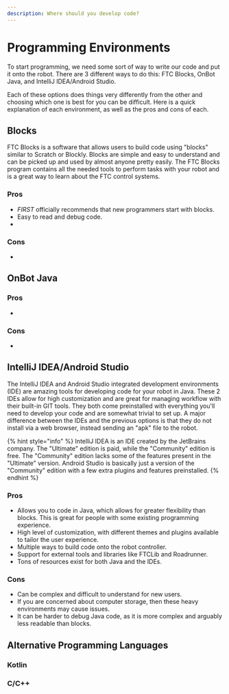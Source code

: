 ```yaml
---
description: Where should you develop code?
---
```


# Programming Environments

To start programming, we need some sort of way to write our code and put it onto the robot. There are 3 different ways to do this: FTC Blocks, OnBot Java, and IntelliJ IDEA/Android Studio.

Each of these options does things very differently from the other and choosing which one is best for you can be difficult. Here is a quick explanation of each environment, as well as the pros and cons of each.

## Blocks

FTC Blocks is a software that allows users to build code using "blocks" similar to Scratch or Blockly. Blocks are simple and easy to understand and can be picked up and used by almost anyone pretty easily. The FTC Blocks program contains all the needed tools to perform tasks with your robot and is a great way to learn about the FTC control systems.&#x20;

### Pros

* _FIRST_ officially recommends that new programmers start with blocks.
* Easy to read and debug code.
*

### Cons

*

## OnBot Java



### Pros

* &#x20;

### Cons

*

##

## IntelliJ IDEA/Android Studio

The IntelliJ IDEA and Android Studio integrated development environments (IDE) are amazing tools for developing code for your robot in Java. These 2 IDEs allow for high customization and are great for managing workflow with their built-in GIT tools. They both come preinstalled with everything you'll need to develop your code and are somewhat trivial to set up. A major difference between the IDEs and the previous options is that they do not install via a web browser, instead sending an "apk" file to the robot.

{% hint style="info" %}
IntelliJ IDEA is an IDE created by the JetBrains company. The "Ultimate" edition is paid, while the "Community" edition is free. The "Community" edition lacks some of the features present in the "Ultimate" version. Android Studio is basically just a version of the "Community" edition with a few extra plugins and features preinstalled.
{% endhint %}

### Pros

* Allows you to code in Java, which allows for greater flexibility than blocks. This is great for people with some existing programming experience.
* High level of customization, with different themes and plugins available to tailor the user experience.
* Multiple ways to build code onto the robot controller.
* Support for external tools and libraries like FTCLib and Roadrunner.
* Tons of resources exist for both Java and the IDEs.

### Cons

* Can be complex and difficult to understand for new users.
* If you are concerned about computer storage, then these heavy environments may cause issues.
* It can be harder to debug Java code, as it is more complex and arguably less readable than blocks.

## Alternative Programming Languages

### Kotlin



### C/C++
